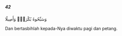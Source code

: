 ##### 42

<span class="ayah">وَسَبِّحُوهُ بُكْرَةًۭ وَأَصِيلًا</span>

<span class="ayah_translation">Dan bertasbihlah kepada-Nya diwaktu pagi dan petang.</span>
